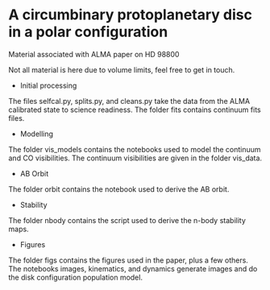 # A circumbinary protoplanetary disc in a polar configuration

Material associated with ALMA paper on HD 98800

Not all material is here due to volume limits, feel free to get in touch.

* Initial processing

The files selfcal.py, splits.py, and cleans.py take the data from the
ALMA calibrated state to science readiness. The folder fits contains
continuum fits files.

* Modelling

The folder vis_models contains the notebooks used to model the continuum
and CO visibilities. The continuum visibilities are given in the folder
vis_data.

* AB Orbit

The folder orbit contains the notebook used to derive the AB orbit.

* Stability

The folder nbody contains the script used to derive the n-body stability
maps.

* Figures

The folder figs contains the figures used in the paper, plus a few
others. The notebooks images, kinematics, and dynamics generate images
and do the disk configuration population model.
